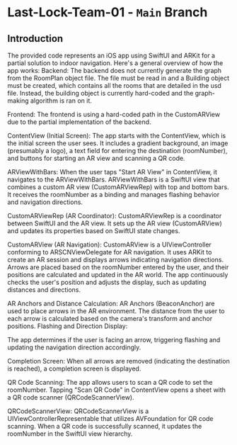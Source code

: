 # Last-Lock-Team-01 - `Main` Branch

## Introduction 
The provided code represents an iOS app using SwiftUI and ARKit for a partial solution to indoor navigation. Here's a general overview of how the app works:
Backend:
The backend does not currently generate the graph from the RoomPlan object file. The file must be read in and a Building object must be created,
which contains all the rooms that are detailed in the usd file. Instead, the building object is currently hard-coded and the graph-making algorithm is ran on it.

Frontend: 
The frontend is using a hard-coded path in the CustomARView due to the partial implementation of the backend.

ContentView (Initial Screen): 
The app starts with the ContentView, which is the initial screen the user sees.
It includes a gradient background, an image (presumably a logo), a text field for entering the destination (roomNumber), and buttons for starting an AR view and scanning a QR code.

ARViewWithBars:
When the user taps "Start AR View" in ContentView, it navigates to the ARViewWithBars.
ARViewWithBars is a SwiftUI view that combines a custom AR view (CustomARViewRep) with top and bottom bars.
It receives the roomNumber as a binding and manages flashing behavior and navigation directions.

CustomARViewRep (AR Coordinator): 
CustomARViewRep is a coordinator between SwiftUI and the AR view.
It sets up the AR view (CustomARView) and updates its properties based on SwiftUI state changes.

CustomARView (AR Navigation): 
CustomARView is a UIViewController conforming to ARSCNViewDelegate for AR navigation.
It uses ARKit to create an AR session and displays arrows indicating navigation directions.
Arrows are placed based on the roomNumber entered by the user, and their positions are calculated and updated in the AR world.
The app continuously checks the user's position and adjusts the display, such as updating distances and directions.

AR Anchors and Distance Calculation: 
AR Anchors (BeaconAnchor) are used to place arrows in the AR environment.
The distance from the user to each arrow is calculated based on the camera's transform and anchor positions.
Flashing and Direction Display:

The app determines if the user is facing an arrow, triggering flashing and updating the navigation direction accordingly.

Completion Screen: 
When all arrows are removed (indicating the destination is reached), a completion screen is displayed.

QR Code Scanning: 
The app allows users to scan a QR code to set the roomNumber.
Tapping "Scan QR Code" in ContentView opens a sheet with a QR code scanner (QRCodeScannerView).

QRCodeScannerView: 
QRCodeScannerView is a UIViewControllerRepresentable that utilizes AVFoundation for QR code scanning.
When a QR code is successfully scanned, it updates the roomNumber in the SwiftUI view hierarchy.
